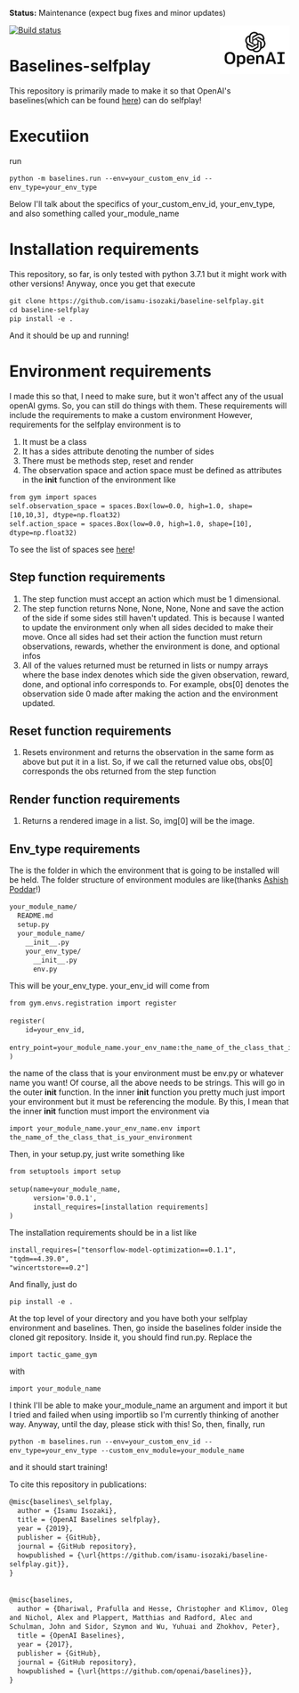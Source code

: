 **Status:** Maintenance (expect bug fixes and minor updates)

<img src="data/logo.jpg" width=25% align="right" /> [![Build status](https://travis-ci.org/openai/baselines.svg?branch=master)](https://travis-ci.org/openai/baselines)

# Baselines-selfplay
This repository is primarily made to make it so that OpenAI's baselines(which can be found [here](https://github.com/openai/baselines)) can do selfplay!
# Executiion
run
```
python -m baselines.run --env=your_custom_env_id --env_type=your_env_type
```
Below I'll talk about the specifics of your_custom_env_id, your_env_type, and also something called your_module_name
# Installation requirements
This repository, so far, is only tested with python 3.7.1 but it might work with other versions! Anyway, once you get that execute
```
git clone https://github.com/isamu-isozaki/baseline-selfplay.git
cd baseline-selfplay
pip install -e .
```
And it should be up and running!
# Environment requirements
I made this so that, I need to make sure, but it won't affect any of the usual openAI gyms. So, you can still do things with them. 
These requirements will include the requirements to make a custom environment 
However, requirements for the selfplay environment is to
1. It must be a class
2. It has a sides attribute denoting the number of sides
3. There must be methods step, reset and render
4. The observation space and action space must be defined as attributes in the __init__ function of the environment like
```
from gym import spaces
self.observation_space = spaces.Box(low=0.0, high=1.0, shape=[10,10,3], dtype=np.float32)
self.action_space = spaces.Box(low=0.0, high=1.0, shape=[10], dtype=np.float32)
```
To see the list of spaces see [here](https://github.com/openai/gym/tree/master/gym/spaces)!
## Step function requirements
1. The step function must accept an action which must be 1 dimensional.
2. The step function returns None, None, None, None and save the action of the side if some sides still haven't updated. This is because I wanted to update the environment only when all sides decided to make their move. Once all sides had set their action the function must return observations, rewards, whether the environment is done, and optional infos
3. All of the values returned must be returned in lists or numpy arrays where the base index denotes which side the given observation, reward, done, and optional info corresponds to. For example, obs[0] denotes the observation side 0 made after making the action and the environment updated.
## Reset function requirements
1. Resets environment and returns the observation in the same form as above but put it in a list. So, if we call the returned value obs, obs[0] corresponds the obs returned from the step function
## Render function requirements
1. Returns a rendered image in a list. So, img[0] will be the image.
## Env_type requirements
The is the folder in which the environment that is going to be installed will be held. The folder structure of environment modules are like(thanks [Ashish Poddar](https://medium.com/@apoddar573/making-your-own-custom-environment-in-gym-c3b65ff8cdaa)!)
```
your_module_name/
  README.md
  setup.py
  your_module_name/
    __init__.py
    your_env_type/
      __init__.py
      env.py
```
This will be your_env_type. your_env_id will come from
```
from gym.envs.registration import register

register(
    id=your_env_id,
    entry_point=your_module_name.your_env_name:the_name_of_the_class_that_is_your_environment,
)
```
the name of the class that is your environment must be env.py or whatever name you want!
Of course, all the above needs to be strings. This will go in the outer __init__ function. In the inner __init__ function you pretty much just import your environment but it must be referencing the module. By this, I mean that the inner __init__ function must import the environment via
```
import your_module_name.your_env_name.env import the_name_of_the_class_that_is_your_environment
```
Then, in your setup.py, just write something like
```
from setuptools import setup

setup(name=your_module_name,
      version='0.0.1',
      install_requires=[installation requirements]
)
```
The installation requirements should be in a list like
```
install_requires=["tensorflow-model-optimization==0.1.1",
"tqdm==4.39.0",
"wincertstore==0.2"]
```
And finally, just do
```
pip install -e . 
```
At the top level of your directory and you have both your selfplay environment and baselines.
Then, go inside the baselines folder inside the cloned git repository. Inside it, you should find run.py. Replace the
```
import tactic_game_gym
```
with 
```
import your_module_name
```
I think I'll be able to make your_module_name an argument and import it but I tried and failed when using importlib so I'm currently thinking of another way. Anyway, until the day, please stick with this!
So, then, finally, run
```
python -m baselines.run --env=your_custom_env_id --env_type=your_env_type --custom_env_module=your_module_name
```
and it should start training!

To cite this repository in publications:


    @misc{baselines\_selfplay,
      author = {Isamu Isozaki},
      title = {OpenAI Baselines selfplay},
      year = {2019},
      publisher = {GitHub},
      journal = {GitHub repository},
      howpublished = {\url{https://github.com/isamu-isozaki/baseline-selfplay.git}},
    }


    @misc{baselines,
      author = {Dhariwal, Prafulla and Hesse, Christopher and Klimov, Oleg and Nichol, Alex and Plappert, Matthias and Radford, Alec and Schulman, John and Sidor, Szymon and Wu, Yuhuai and Zhokhov, Peter},
      title = {OpenAI Baselines},
      year = {2017},
      publisher = {GitHub},
      journal = {GitHub repository},
      howpublished = {\url{https://github.com/openai/baselines}},
    }

